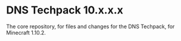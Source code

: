 # DNS Techpack 10.x.x.x
The core repository, for files and changes for the DNS Techpack, for Minecraft 1.10.2.